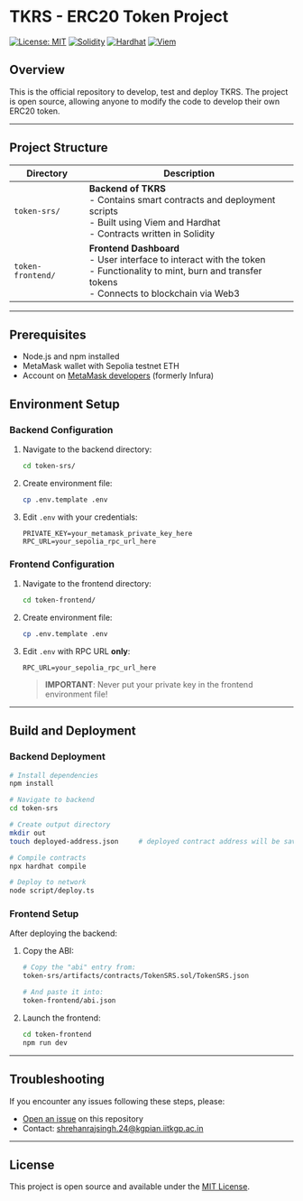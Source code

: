 # TKRS - ERC20 Token Project

[![License: MIT](https://img.shields.io/badge/License-MIT-blue.svg)](https://opensource.org/licenses/MIT)
[![Solidity](https://img.shields.io/badge/Solidity-%5E0.8.20-gray.svg?logo=solidity)](https://soliditylang.org/)
[![Hardhat](https://img.shields.io/badge/Built%20with-Hardhat-yellow.svg)](https://hardhat.org/)
[![Viem](https://img.shields.io/badge/Powered%20by-Viem-purple.svg)](https://viem.sh/)

## Overview

This is the official repository to develop, test and deploy TKRS. The project is open source, allowing anyone to modify the code to develop their own ERC20 token.

---

## Project Structure

| Directory | Description |
|-----------|-------------|
| `token-srs/` | **Backend of TKRS** <br> - Contains smart contracts and deployment scripts <br> - Built using Viem and Hardhat <br> - Contracts written in Solidity |
| `token-frontend/` | **Frontend Dashboard** <br> - User interface to interact with the token <br> - Functionality to mint, burn and transfer tokens <br> - Connects to blockchain via Web3 |

---

## Prerequisites

- Node.js and npm installed
- MetaMask wallet with Sepolia testnet ETH
- Account on [MetaMask developers](https://developers.metamask.io/) (formerly Infura)

## Environment Setup

### Backend Configuration

1. Navigate to the backend directory:
    ```bash
    cd token-srs/
    ```

2. Create environment file:
    ```bash
    cp .env.template .env
    ```

3. Edit `.env` with your credentials:
    ```
    PRIVATE_KEY=your_metamask_private_key_here
    RPC_URL=your_sepolia_rpc_url_here
    ```

### Frontend Configuration

1. Navigate to the frontend directory:
    ```bash
    cd token-frontend/
    ```

2. Create environment file:
    ```bash
    cp .env.template .env
    ```

3. Edit `.env` with RPC URL **only**:
    ```
    RPC_URL=your_sepolia_rpc_url_here
    ```

    > **IMPORTANT**: Never put your private key in the frontend environment file!

---

## Build and Deployment

### Backend Deployment

```bash
# Install dependencies
npm install

# Navigate to backend
cd token-srs

# Create output directory
mkdir out
touch deployed-address.json     # deployed contract address will be saved here

# Compile contracts
npx hardhat compile

# Deploy to network
node script/deploy.ts
```

### Frontend Setup

After deploying the backend:

1. Copy the ABI:
    ```bash
    # Copy the "abi" entry from:
    token-srs/artifacts/contracts/TokenSRS.sol/TokenSRS.json
    
    # And paste it into:
    token-frontend/abi.json
    ```

2. Launch the frontend:
    ```bash
    cd token-frontend
    npm run dev
    ```

---

## Troubleshooting

If you encounter any issues following these steps, please:

- [Open an issue](https://github.com/yourusername/tkrs/issues/new) on this repository
- Contact: [shrehanrajsingh.24@kgpian.iitkgp.ac.in](mailto:shrehanrajsingh.24@kgpian.iitkgp.ac.in)

---

## License

This project is open source and available under the [MIT License](LICENSE).